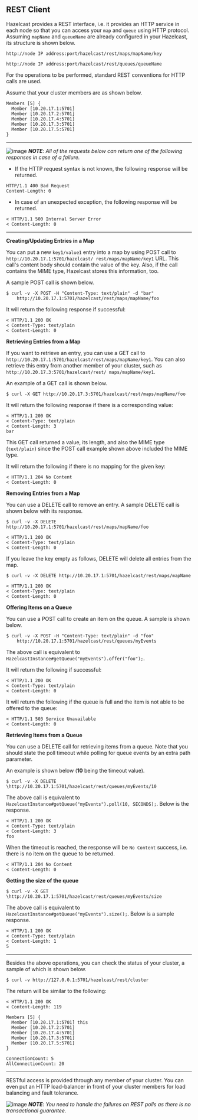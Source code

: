 



## REST Client
Hazelcast provides a REST interface, i.e. it provides an HTTP service in each node so that you can access your `map` and `queue` using HTTP protocol. Assuming `mapName` and `queueName` are already configured in your Hazelcast, its structure is shown below.

`http://node IP address:port/hazelcast/rest/maps/mapName/key`

`http://node IP address:port/hazelcast/rest/queues/queueName`

For the operations to be performed, standard REST conventions for HTTP calls are used.



Assume that your cluster members are as shown below.

```plain
Members [5] {
  Member [10.20.17.1:5701]
  Member [10.20.17.2:5701]
  Member [10.20.17.4:5701]
  Member [10.20.17.3:5701]
  Member [10.20.17.5:5701]
}
```

---

![image](images/NoteSmall.jpg) ***NOTE***: *All of the requests below can return one of the following responses in case of a failure.*

- If the HTTP request syntax is not known, the following response will be returned.

```plain
HTTP/1.1 400 Bad Request
Content-Length: 0
```


- In case of an unexpected exception, the following response will be returned.

```plain
< HTTP/1.1 500 Internal Server Error
< Content-Length: 0
```

---


**Creating/Updating Entries in a Map**

You can put a new `key1/value1` entry into a map by using POST call to 
`http://10.20.17.1:5701/hazelcast/
rest/maps/mapName/key1` URL. This call's content body should contain the value of the key. Also, if the call contains the MIME type, Hazelcast stores this information, too. 

A sample POST call is shown below.

```plain
$ curl -v -X POST -H "Content-Type: text/plain" -d "bar" 
    http://10.20.17.1:5701/hazelcast/rest/maps/mapName/foo
```

It will return the following response if successful:

```plain
< HTTP/1.1 200 OK
< Content-Type: text/plain
< Content-Length: 0
```

**Retrieving Entries from a Map**

If you want to retrieve an entry, you can use a GET call to `http://10.20.17.1:5701/hazelcast/rest/maps/mapName/key1`. You can also retrieve this entry from another member of your cluster, such as 
`http://10.20.17.3:5701/hazelcast/rest/
maps/mapName/key1`.

An example of a GET call is shown below.

```plain
$ curl -X GET http://10.20.17.3:5701/hazelcast/rest/maps/mapName/foo
```

It will return the following response if there is a corresponding value:

```plain
< HTTP/1.1 200 OK
< Content-Type: text/plain
< Content-Length: 3
bar
```

This GET call returned a value, its length, and also the MIME type (`text/plain`) since the POST call example shown above included the MIME type.

It will return the following if there is no mapping for the given key:

```plain
< HTTP/1.1 204 No Content
< Content-Length: 0
```


**Removing Entries from a Map**

You can use a DELETE call to remove an entry. A sample DELETE call is shown below with its response.

```plain
$ curl -v -X DELETE http://10.20.17.1:5701/hazelcast/rest/maps/mapName/foo
```
```
< HTTP/1.1 200 OK
< Content-Type: text/plain
< Content-Length: 0
```
If you leave the key empty as follows, DELETE will delete all entries from the map.

```plain
$ curl -v -X DELETE http://10.20.17.1:5701/hazelcast/rest/maps/mapName
```

```plain
< HTTP/1.1 200 OK
< Content-Type: text/plain
< Content-Length: 0
```

**Offering Items on a Queue**

You can use a POST call to create an item on the queue. A sample is shown below.

```plain
$ curl -v -X POST -H "Content-Type: text/plain" -d "foo" 
    http://10.20.17.1:5701/hazelcast/rest/queues/myEvents
```

The above call is equivalent to `HazelcastInstance#getQueue("myEvents").offer("foo");`.

It will return the following if successful:

```plain
< HTTP/1.1 200 OK
< Content-Type: text/plain
< Content-Length: 0
```

It will return the following if the queue is full and the item is not able to be offered to the queue:

```plain
< HTTP/1.1 503 Service Unavailable
< Content-Length: 0
```

**Retrieving Items from a Queue**

You can use a DELETE call for retrieving items from a queue. Note that you should state the poll timeout while polling for queue events by an extra path parameter. 

An example is shown below (**10** being the timeout value).

```plain
$ curl -v -X DELETE \http://10.20.17.1:5701/hazelcast/rest/queues/myEvents/10
```

The above call is equivalent to `HazelcastInstance#getQueue("myEvents").poll(10, SECONDS);`. Below is the response.

```plain
< HTTP/1.1 200 OK
< Content-Type: text/plain
< Content-Length: 3
foo
```

When the timeout is reached, the response will be `No Content` success, i.e. there is no item on the queue to be returned.


```plain
< HTTP/1.1 204 No Content
< Content-Length: 0
```


**Getting the size of the queue**

```plain
$ curl -v -X GET \http://10.20.17.1:5701/hazelcast/rest/queues/myEvents/size
```

The above call is equivalent to `HazelcastInstance#getQueue("myEvents").size();`. Below is a sample response.

```plain
< HTTP/1.1 200 OK
< Content-Type: text/plain
< Content-Length: 1
5
```
---
Besides the above operations, you can check the status of your cluster, a sample of which is shown below.

```plain
$ curl -v http://127.0.0.1:5701/hazelcast/rest/cluster
```

The return will be similar to the following:

```plain
< HTTP/1.1 200 OK
< Content-Length: 119

Members [5] {
  Member [10.20.17.1:5701] this
  Member [10.20.17.2:5701]
  Member [10.20.17.4:5701]
  Member [10.20.17.3:5701]
  Member [10.20.17.5:5701]
}

ConnectionCount: 5
AllConnectionCount: 20
```

---

RESTful access is provided through any member of your cluster. You can even put an HTTP load-balancer in front of your cluster members for load balancing and fault tolerance.


![image](images/NoteSmall.jpg) ***NOTE***: *You need to handle the failures on REST polls as there is no transactional guarantee.*


